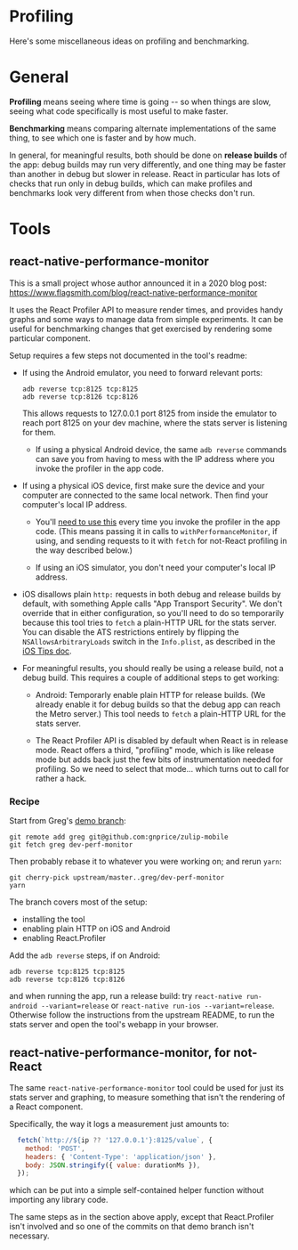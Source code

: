 # Profiling

Here's some miscellaneous ideas on profiling and benchmarking.


# General

**Profiling** means seeing where time is going -- so when things are
slow, seeing what code specifically is most useful to make faster.

**Benchmarking** means comparing alternate implementations of the same
thing, to see which one is faster and by how much.

In general, for meaningful results, both should be done on **release
builds** of the app: debug builds may run very differently, and one
thing may be faster than another in debug but slower in release.
React in particular has lots of checks that run only in debug builds,
which can make profiles and benchmarks look very different from when
those checks don't run.


# Tools

## react-native-performance-monitor

This is a small project whose author announced it in a 2020 blog post:
  https://www.flagsmith.com/blog/react-native-performance-monitor

It uses the React Profiler API to measure render times, and provides
handy graphs and some ways to manage data from simple experiments.
It can be useful for benchmarking changes that get exercised by
rendering some particular component.

Setup requires a few steps not documented in the tool's readme:

 * If using the Android emulator, you need to forward relevant
   ports:

       adb reverse tcp:8125 tcp:8125
       adb reverse tcp:8126 tcp:8126

   This allows requests to 127.0.0.1 port 8125 from inside the
   emulator to reach port 8125 on your dev machine, where the stats
   server is listening for them.

   * If using a physical Android device, the same `adb reverse`
     commands can save you from having to mess with the IP address
     where you invoke the profiler in the app code.

 * If using a physical iOS device, first make sure the device and your
   computer are connected to the same local network. Then find your
   computer's local IP address.

   * You'll [need to use
     this](https://github.com/Flagsmith/react-native-performance-monitor#connecting-to-a-real-device)
     every time you invoke the profiler in the app code. (This means
     passing it in calls to `withPerformanceMonitor`, if using, and
     sending requests to it with `fetch` for not-React profiling in
     the way described below.)

   * If using an iOS simulator, you don't need your computer's local
     IP address.

 * iOS disallows plain `http:` requests in both debug and release
   builds by default, with something Apple calls "App Transport
   Security". We don't override that in either configuration, so
   you'll need to do so temporarily because this tool tries to `fetch`
   a plain-HTTP URL for the stats server. You can disable the ATS
   restrictions entirely by flipping the `NSAllowsArbitraryLoads`
   switch in the `Info.plist`, as described in the [iOS Tips
   doc](https://github.com/zulip/zulip-mobile/blob/master/docs/howto/ios-tips.md#user-content-adding-http-exceptions-to-nsapptransportsecurity-in-infoplist).

 * For meaningful results, you should really be using a release build,
   not a debug build.  This requires a couple of additional steps to
   get working:

   * Android: Temporarly enable plain HTTP for release builds. (We
     already enable it for debug builds so that the debug app can
     reach the Metro server.) This tool needs to `fetch` a plain-HTTP
     URL for the stats server.

   * The React Profiler API is disabled by default when React is in
     release mode.  React offers a third, "profiling" mode, which is
     like release mode but adds back just the few bits of
     instrumentation needed for profiling.  So we need to select that
     mode... which turns out to call for rather a hack.


### Recipe

Start from Greg's [demo branch][]:
```
git remote add greg git@github.com:gnprice/zulip-mobile
git fetch greg dev-perf-monitor
```

[demo branch]: https://github.com/zulip/zulip-mobile/compare/master...gnprice:dev-perf-monitor

Then probably rebase it to whatever you were working on; and rerun
`yarn`:
```
git cherry-pick upstream/master..greg/dev-perf-monitor
yarn
```

The branch covers most of the setup:
 * installing the tool
 * enabling plain HTTP on iOS and Android
 * enabling React.Profiler

Add the `adb reverse` steps, if on Android:
```
adb reverse tcp:8125 tcp:8125
adb reverse tcp:8126 tcp:8126
```
and when running the app, run a release build: try `react-native
run-android --variant=release` or `react-native run-ios
--variant=release`.  Otherwise follow the instructions from the
upstream README, to run the stats server and open the tool's webapp in
your browser.


## react-native-performance-monitor, for not-React

The same `react-native-performance-monitor` tool could be used for
just its stats server and graphing, to measure something that isn't
the rendering of a React component.

Specifically, the way it logs a measurement just amounts to:
```js
  fetch(`http://${ip ?? '127.0.0.1'}:8125/value`, {
    method: 'POST',
    headers: { 'Content-Type': 'application/json' },
    body: JSON.stringify({ value: durationMs }),
  });
```
which can be put into a simple self-contained helper function without
importing any library code.

The same steps as in the section above apply, except that
React.Profiler isn't involved and so one of the commits on that demo
branch isn't necessary.
